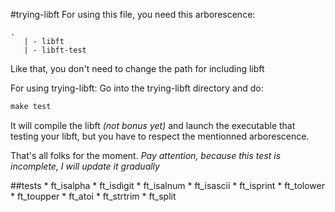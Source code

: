 #trying-libft
For using this file, you need this arborescence:

```shell
.
   | - libft
   | - libft-test
```
 
Like that, you don't need to change the path for including libft

For using trying-libft:
Go into the trying-libft directory and do:

 ```Makefile
 make test
 ```
It will compile the libft *(not bonus yet)* and launch the executable that testing
your libft, but you have to respect the mentionned arborescence.

That's all folks for the moment.
*Pay attention, because this test is incomplete, I will update it gradually*

##tests
	* ft_isalpha
	* ft_isdigit
	* ft_isalnum
	* ft_isascii
	* ft_isprint 
	* ft_tolower
	* ft_toupper
	* ft_atoi
	* ft_strtrim
	* ft_split
